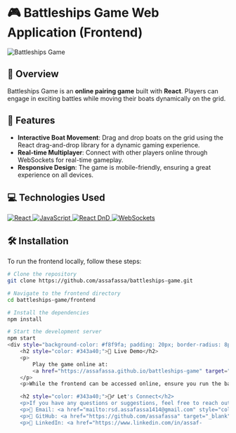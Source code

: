 # 🎮 Battleships Game Web Application (Frontend)

![Battleships Game](https://assafassa.github.io/battleships-game/assets/battleship-logo.png)

## 🌟 Overview

Battleships Game is an **online pairing game** built with **React**. Players can engage in exciting battles while moving their boats dynamically on the grid.

## 🚀 Features

- **Interactive Boat Movement**: Drag and drop boats on the grid using the React drag-and-drop library for a dynamic gaming experience.
- **Real-time Multiplayer**: Connect with other players online through WebSockets for real-time gameplay.
- **Responsive Design**: The game is mobile-friendly, ensuring a great experience on all devices.

## 💻 Technologies Used

<div align="left">
    <a href="https://reactjs.org/" target="_blank">
        <img alt="React" src="https://img.shields.io/badge/React-%2361DAFB.svg?style=for-the-badge&logo=react&logoColor=black">
    </a>
    <a href="https://www.javascript.com/" target="_blank"> 
        <img alt="JavaScript" src="https://img.shields.io/badge/javascript%20-%23323330.svg?&style=for-the-badge&logo=javascript&logoColor=%23F7DF1E">
    </a>
    <a href="https://reactjs.org/" target="_blank">
        <img alt="React DnD" src="https://img.shields.io/badge/React_DnD-%23F7DF1E.svg?style=for-the-badge&logo=react&logoColor=black">
    </a>
    <a href="https://websockets.org/" target="_blank">
        <img alt="WebSockets" src="https://img.shields.io/badge/WebSockets-%2300BFFF.svg?style=for-the-badge&logo=websockets&logoColor=white">
    </a>
</div>

## 🛠️ Installation

To run the frontend locally, follow these steps:

```bash
# Clone the repository
git clone https://github.com/assafassa/battleships-game.git

# Navigate to the frontend directory
cd battleships-game/frontend

# Install the dependencies
npm install

# Start the development server
npm start
<div style="background-color: #f8f9fa; padding: 20px; border-radius: 8px; box-shadow: 0 2px 10px rgba(0, 0, 0, 0.1); max-width: 600px; margin: 20px auto;">
    <h2 style="color: #343a40;">🔗 Live Demo</h2>
    <p>
        Play the game online at: 
        <a href="https://assafassa.github.io/battleships-game" target="_blank" style="color: #007bff; text-decoration: none;">Battleships Game</a>
    </p>
    <p>While the frontend can be accessed online, ensure you run the backend locally to connect with it.</p>

    <h2 style="color: #343a40;">🙋‍♂️ Let's Connect</h2>
    <p>If you have any questions or suggestions, feel free to reach out!</p>
    <p>📧 Email: <a href="mailto:rsd.assafassa1414@gmail.com" style="color: #007bff; text-decoration: none;">rsd.assafassa1414@gmail.com</a></p>
    <p>🐙 GitHub: <a href="https://github.com/assafassa" target="_blank" style="color: #007bff; text-decoration: none;">assafassa</a></p>
    <p>🔗 LinkedIn: <a href="https://www.linkedin.com/in/assaf-
